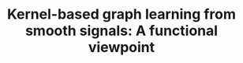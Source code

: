 ---
layout: default
title: "Kernel-based graph learning from smooth signals: A functional viewpoint"
authors: Xingyue Pu, <ins>Siu Lun Chau</ins>, Xiaowen Dong, Dino Sejdinovic 
venue: IEEE Transactions on Signal and Information Processing over Networks
venue_short: IEEE
year: 2021
pdf: https://ieeexplore.ieee.org/stamp/stamp.jsp?arnumber=9356326
code:
doi:
preprint: "false"
---